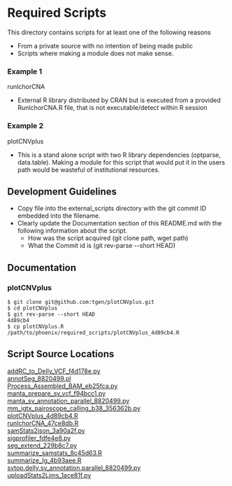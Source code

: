 # Required Scripts
This directory contains scripts for at least one of the following reasons
 - From a private source with no intention of being made public
 - Scripts where making a module does not make sense.

### Example 1
runIchorCNA
 - External R library distributed by CRAN but is executed from a provided RunIchorCNA.R file, that is not executable/detect within R session
### Example 2
plotCNVplus
 - This is a stand alone script with two R library dependencies (optparse, data.table). Making a module for this script that would put it in the users path would be wasteful of institutional resources.  
## Development Guidelines
 - Copy file into the external_scripts directory with the git commit ID embedded into the filename.
 - Clearly update the Documentation section of this README.md with the following information about the script.
    - How was the script acquired (git clone path, wget path)
    - What the Commit id is (git rev-parse --short HEAD)

## Documentation
### plotCNVplus
```
$ git clone git@github.com:tgen/plotCNVplus.git
$ cd plotCNVplus
$ git rev-parse --short HEAD
4d89cb4
$ cp plotCNVplus.R /path/to/phoenix/required_scripts/plotCNVplus_4d89cb4.R
```

## Script Source Locations
[addRC_to_Delly_VCF_f4d178e.py](https://github.com/tgen/jetstream_resources/commit/f4d178e2b8982ff49025d42cb7c18d7b12053f42)  
[annotSeg_8820499.pl](https://github.com/tgen/jetstream_resources/commit/8820499e113a387fee98044112951fa534ad6f8e)  
[Process_Assembled_BAM_eb25fca.py](https://github.com/tgen/GaMMiT/commit/eb25fca1769e56048439efe80479759e164433cf)  
[manta_prepare_sv_vcf_f94bcc1.py](https://github.com/tgen/jetstream_resources/commit/f94bcc13c826f7d5a4088347e305ffcb49ae6a8e)  
[manta_sv_annotation_parallel_8820499.py](https://github.com/tgen/jetstream_resources/commit/8820499e113a387fee98044112951fa534ad6f8e)  
[mm_igtx_pairoscope_calling_b38_356362b.py](https://github.com/tgen/mm_IgTx_Calling/commit/356362b03f13181f2762ab468f9b4f222439ea69)  
[plotCNVplus_4d89cb4.R](https://github.com/tgen/plotCNVplus/commit/4d89cb4d8f35e48b916d660c82c52b8725ade16f)  
[runIchorCNA_47ce8db.R](https://github.com/broadinstitute/ichorCNA/commit/47ce8db4d81ada2d3ce09280661d1240f3dcd530#diff-79cb887cc56cef135b77c5b7a725975c)  
[samStats2json_3a90a2f.py](https://github.com/tgen/samStats2json/commit/3a90a2fefd8fc60a5ebd391dca6702fae419f32f)  
[sigprofiler_fdfe4e8.py](https://github.com/tgen/jetstream_resources/commit/fdfe4e8c9243986cd5787782b3074cfb56e9c856)  
[seg_extend_229b8c7.py](https://github.com/tgen/jetstream_resources/commit/229b8c7641dd505789664aab88c1662d1f97e429)  
[summarize_samstats_8c45d63.R](https://github.com/tgen/plot_samstats/commit/8c45d63dbd7f5037d7bb658ac91647898bf7509f)  
[summarize_Ig_4b93aee.R](https://github.com/tgen/jetstream_resources/commit/4b93aeea52ebc4721621a58a7520f676b4b97001)  
[svtop.delly.sv_annotation.parallel_8820499.py](https://github.com/tgen/jetstream_resources/commit/8820499e113a387fee98044112951fa534ad6f8e)  
[uploadStats2Lims_1ace81f.py](https://github.com/tgen/uploadStats2Lims/pull/2/commits/1ace81faaea5f894b9f618d86b1d2d9b8149cdc6)  
